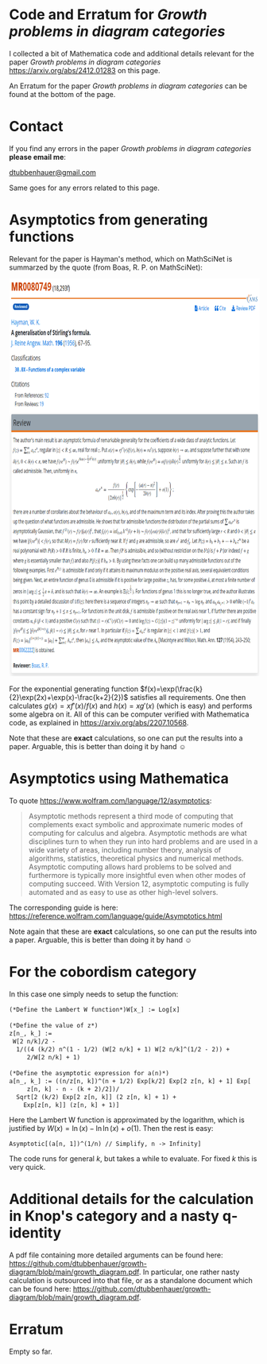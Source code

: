 # Code and Erratum for *Growth problems in diagram categories*

I collected a bit of Mathematica code and additional details relevant for the paper *Growth problems in diagram categories*
<a href="https://arxiv.org/abs/2412.01283">https://arxiv.org/abs/2412.01283</a> on this page.

An Erratum for the paper *Growth problems in diagram categories* can be found at the bottom of the page.

# Contact

If you find any errors in the paper *Growth problems in diagram categories* **please email me**:

[dtubbenhauer@gmail.com](mailto:dtubbenhauer@gmail.com?subject=[GitHub]%web-reps)

Same goes for any errors related to this page.

# Asymptotics from generating functions

Relevant for the paper is Hayman's method, which on MathSciNet is summarzed by the quote (from Boas, R. P. on MathSciNet):

<div style="text-align: center"><img src="https://github.com/dtubbenhauer/growth-diagram/blob/main/stirling.png" width="800" height="800" style="border: 0px;" /></div>

For the exponential generating function $f(x)=\exp(\frac{k}{2}\exp(2x)+\exp(x)-\frac{k+2}{2})$ satisfies all requirements. One then calculates $g(x)=xf'(x)/f(x)$ 
and $h(x)=xg'(x)$ (which is easy) and performs some algebra on it. All of this can be computer verified with Mathematica code, as explained in <a href="https://arxiv.org/abs/2207.10568">https://arxiv.org/abs/2207.10568</a>.

Note that these are **exact** calculations, so one can put the results into a paper. Arguable, this is better than doing it by hand :relaxed:

# Asymptotics using Mathematica

To quote <a href="https://www.wolfram.com/language/12/asymptotics">https://www.wolfram.com/language/12/asymptotics</a>:

> Asymptotic methods represent a third mode of computing that complements exact symbolic and approximate numeric modes of computing for calculus and algebra. Asymptotic methods are what disciplines turn to when they run into hard problems and are used in a wide variety of areas, including number theory, analysis of algorithms, statistics, theoretical physics and numerical methods. Asymptotic computing allows hard problems to be solved and furthermore is typically more insightful even when other modes of computing succeed. With Version 12, asymptotic computing is fully automated and as easy to use as other high-level solvers.

The corresponding guide is here: <a href="https://reference.wolfram.com/language/guide/Asymptotics.html">https://reference.wolfram.com/language/guide/Asymptotics.html</a>

Note again that these are **exact** calculations, so one can put the results into a paper. Arguable, this is better than doing it by hand :relaxed:

# For the cobordism category

In this case one simply needs to setup the function:

```
(*Define the Lambert W function*)W[x_] := Log[x]

(*Define the value of z*)
z[n_, k_] := 
 W[2 n/k]/2 - 
  1/((4 (k/2) n^(1 - 1/2) (W[2 n/k] + 1) W[2 n/k]^(1/2 - 2)) + 
     2/W[2 n/k] + 1)

(*Define the asymptotic expression for a(n)*)
a[n_, k_] := ((n/z[n, k])^(n + 1/2) Exp[k/2] Exp[2 z[n, k] + 1] Exp[
     z[n, k] - n - (k + 2)/2])/
  Sqrt[2 (k/2) Exp[2 z[n, k]] (2 z[n, k] + 1) + 
    Exp[z[n, k]] (z[n, k] + 1)]
```
Here the Lambert W function is approximated by the logarithm, which is justified by $W(x)=\ln(x)-\ln\ln(x)+o(1)$. Then the rest is easy:

```
Asymptotic[(a[n, 1])^(1/n) // Simplify, n -> Infinity]
```

The code runs for general $k$, but takes a while to evaluate. For fixed $k$ this is very quick.

# Additional details for the calculation in Knop's category and a nasty q-identity

A pdf file containing more detailed arguments can be found here: <a href="https://github.com/dtubbenhauer/growth-diagram/blob/main/growth_diagram.pdf">https://github.com/dtubbenhauer/growth-diagram/blob/main/growth_diagram.pdf</a>. In particular, 
one rather nasty calculation is outsourced into that file, or as a standalone document which can be found here: 
<a href="https://github.com/dtubbenhauer/growth-diagram/blob/main/growth_diagram.pdf">https://github.com/dtubbenhauer/growth-diagram/blob/main/growth_diagram.pdf</a>.

# Erratum

Empty so far.
